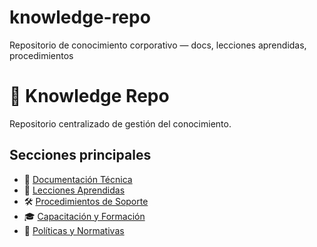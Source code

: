 # knowledge-repo
Repositorio de conocimiento corporativo — docs, lecciones aprendidas, procedimientos
# 📂 Knowledge Repo

Repositorio centralizado de gestión del conocimiento.  

## Secciones principales
- 📘 [Documentación Técnica](./Documentacion_Tecnica/README.md)  
- 🧠 [Lecciones Aprendidas](./Lecciones_Aprendidas/README.md)  
- 🛠 [Procedimientos de Soporte](./Procedimientos_Soporte/README.md)  
- 🎓 [Capacitación y Formación](./Capacitacion_Formacion/README.md)  
- 📑 [Políticas y Normativas](./Politicas_Normativas/README.md)  
